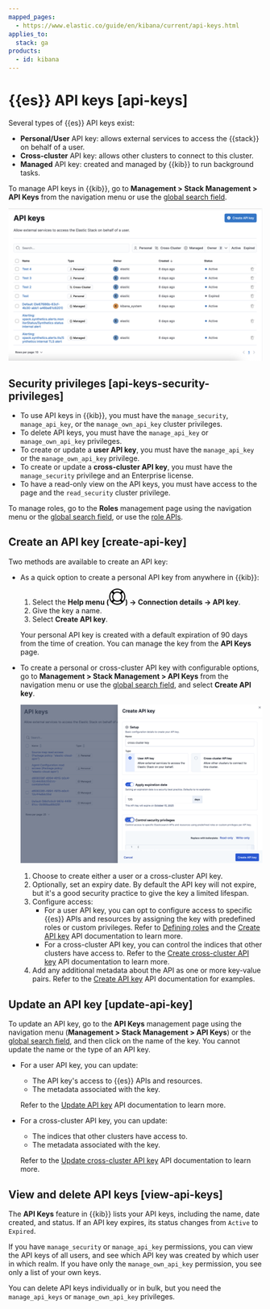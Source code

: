 ```yaml
---
mapped_pages:
  - https://www.elastic.co/guide/en/kibana/current/api-keys.html
applies_to:
  stack: ga
products:
  - id: kibana
---
```


# {{es}} API keys [api-keys]

Several types of {{es}} API keys exist:

* **Personal/User** API key: allows external services to access the {{stack}} on behalf of a user.
* **Cross-cluster** API key: allows other clusters to connect to this cluster.
* **Managed** API key: created and managed by {{kib}} to run background tasks.

To manage API keys in {{kib}}, go to **Management > Stack Management > API Keys** from the navigation menu or use the [global search field](../../explore-analyze/find-and-organize/find-apps-and-objects.md).

![API Keys UI](/deploy-manage/images/kibana-api-keys.png "")


## Security privileges [api-keys-security-privileges]

* To use API keys in {{kib}}, you must have the `manage_security`, `manage_api_key`, or the `manage_own_api_key` cluster privileges.
* To delete API keys, you must have the `manage_api_key` or `manage_own_api_key` privileges.
* To create or update a **user API key**, you must have the `manage_api_key` or the `manage_own_api_key` privilege.
* To create or update a **cross-cluster API key**, you must have the `manage_security` privilege and an Enterprise license.
* To have a read-only view on the API keys, you must have access to the page and the `read_security` cluster privilege.

To manage roles, go to the **Roles** management page using the navigation menu or the [global search field](../../explore-analyze/find-and-organize/find-apps-and-objects.md), or use the [role APIs](https://www.elastic.co/docs/api/doc/kibana/group/endpoint-roles).


## Create an API key [create-api-key]

Two methods are available to create an API key:

* As a quick option to create a personal API key from anywhere in {{kib}}:
  1. Select the **Help menu (![help icon](/deploy-manage/images/help-icon.svg
 "")) → Connection details → API key**.
  1. Give the key a name.
  1. Select **Create API key**.
  
  Your personal API key is created with a default expiration of 90 days from the time of creation. You can manage the key from the **API Keys** page.

* To create a personal or cross-cluster API key with configurable options, go to **Management > Stack Management > API Keys** from the navigation menu or use the [global search field](../../explore-analyze/find-and-organize/find-apps-and-objects.md), and select **Create API key**.

  ![Create API Key UI](/deploy-manage/images/kibana-create-user-api-key.png "")

  1. Choose to create either a user or a cross-cluster API key.
  2. Optionally, set an expiry date. By default the API key will not expire, but it's a good security practice to give the key a limited lifespan.
  3. Configure access:
      * For a user API key, you can opt to configure access to specific {{es}} APIs and resources by assigning the key with predefined roles or custom privileges. Refer to [Defining roles](/deploy-manage/users-roles/cluster-or-deployment-auth/defining-roles.md) and the [Create API key](https://www.elastic.co/docs/api/doc/elasticsearch/operation/operation-security-create-api-key) API documentation to learn more.
      * For a cross-cluster API key, you can control the indices that other clusters have access to. Refer to the [Create cross-cluster API key](https://www.elastic.co/docs/api/doc/elasticsearch/operation/operation-security-create-cross-cluster-api-key) API documentation to learn more.
  4. Add any additional metadata about the API as one or more key-value pairs. Refer to the [Create API key](https://www.elastic.co/docs/api/doc/elasticsearch/operation/operation-security-create-api-key) API documentation for examples.

## Update an API key [update-api-key]

To update an API key, go to the **API Keys** management page using the navigation menu (**Management > Stack Management > API Keys**) or the [global search field](../../explore-analyze/find-and-organize/find-apps-and-objects.md), and then click on the name of the key. You cannot update the name or the type of an API key.

* For a user API key, you can update:
  * The API key's access to {{es}} APIs and resources.
  * The metadata associated with the key.
 
  Refer to the [Update API key](https://www.elastic.co/docs/api/doc/elasticsearch/operation/operation-security-update-api-key) API documentation to learn more.

* For a cross-cluster API key, you can update:
  * The indices that other clusters have access to.
  * The metadata associated with the key.
 
  Refer to the [Update cross-cluster API key](https://www.elastic.co/docs/api/doc/elasticsearch/operation/operation-security-update-cross-cluster-api-key) API documentation to learn more.

## View and delete API keys [view-api-keys]

The **API Keys** feature in {{kib}} lists your API keys, including the name, date created, and status. If an API key expires, its status changes from `Active` to `Expired`.

If you have `manage_security` or `manage_api_key` permissions, you can view the API keys of all users, and see which API key was created by which user in which realm. If you have only the `manage_own_api_key` permission, you see only a list of your own keys.

You can delete API keys individually or in bulk, but you need the `manage_api_keys` or `manage_own_api_key` privileges.

